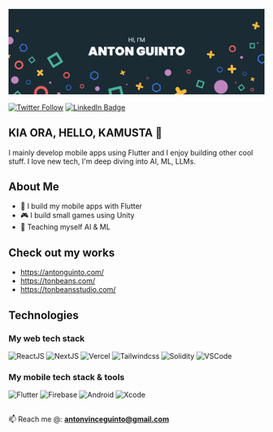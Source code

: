 [![Anton's GitHub Banner](./GitHubHeader.png)](http:antonguinto.com)

[![Twitter Follow](https://img.shields.io/twitter/follow/antonguinto?label=Follow)](https://twitter.com/antonguinto)
[![LinkedIn Badge](https://img.shields.io/badge/LinkedIn-Profile-informational?style=flat&logo=linkedin&logoColor=white&color=0D76A8)](https://www.linkedin.com/in/guinto/)

## KIA ORA, HELLO, KAMUSTA 👋
I mainly develop mobile apps using Flutter and I enjoy building other cool stuff. 
I love new tech, I'm deep diving into AI, ML, LLMs.

## About Me
- 💙 I build my mobile apps with Flutter
- 🎮 I build small games using Unity
- 🧠 Teaching myself AI & ML

## Check out my works
- https://antonguinto.com/
- https://tonbeans.com/
- https://tonbeansstudio.com/
  
## Technologies
### My web tech stack
![ReactJS](https://img.shields.io/badge/React-20232A?style=for-the-badge&logo=react&logoColor=61DAFB)
![NextJS](https://img.shields.io/badge/next.js-000000?style=for-the-badge&logo=nextdotjs&logoColor=white)
![Vercel](https://img.shields.io/badge/Vercel-000000?style=for-the-badge&logo=vercel&logoColor=white)
![Tailwindcss](https://img.shields.io/badge/Tailwind_CSS-38B2AC?style=for-the-badge&logo=tailwind-css&logoColor=white)
![Solidity](https://img.shields.io/badge/Solidity-e6e6e6?style=for-the-badge&logo=solidity&logoColor=black)
![VSCode](https://img.shields.io/badge/Visual_Studio_Code-0078D4?style=for-the-badge&logo=visual%20studio%20code&logoColor=white)

### My mobile tech stack & tools
![Flutter](https://img.shields.io/badge/Flutter-02569B?style=for-the-badge&logo=flutter&logoColor=white)
![Firebase](https://img.shields.io/badge/firebase-ffca28?style=for-the-badge&logo=firebase&logoColor=black)
![Android](https://img.shields.io/badge/Android_Studio-3DDC84?style=for-the-badge&logo=android-studio&logoColor=white)
![Xcode](https://img.shields.io/badge/Xcode-007ACC?style=for-the-badge&logo=Xcode&logoColor=white)

##
📫 Reach me @: **antonvinceguinto@gmail.com**
